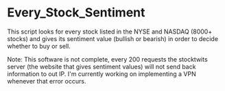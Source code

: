 # Every_Stock_Sentiment

This script looks for every stock listed in the NYSE and NASDAQ (8000+ stocks) and gives its sentiment value (bullish or bearish) in order
to decide whether to buy or sell.

Note: This software is not complete, every 200 requests the stocktwits server (the website that gives sentiment values) will not send
back information to out IP. I'm currently working on implementing a VPN whenever that error occurs.